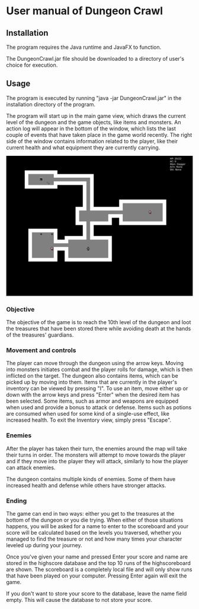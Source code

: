 # User manual of Dungeon Crawl

## Installation

The program requires the Java runtime and JavaFX to function.

The DungeonCrawl.jar file should be downloaded to a directory of user's choice for execution.

## Usage

The program is executed by running "java -jar DungeonCrawl.jar" in the installation directory of the program.

The program will start up in the main game view, which draws the current level of the dungeon and the game objects, like
items and monsters. An action log will appear in the bottom of the window, which lists the last couple of events that
have taken place in the game world recently. The right side of the window contains information related to the player,
like their current health and what equipment they are currently carrying.

![Screenshot](https://raw.githubusercontent.com/TheSamsai/otm-harjoitustyo/master/documentation/screenshot.png)

### Objective
The objective of the game is to reach the 10th level of the dungeon and loot the treasures that have been stored there while
avoiding death at the hands of the treasures' guardians.

### Movement and controls
The player can move through the dungeon using the arrow keys. Moving into monsters initiates combat and the player rolls for
damage, which is then inflicted on the target. The dungeon also contains items, which can be picked up by moving into them.
Items that are currently in the player's inventory can be viewed by pressing "I". To use an item, move either up or down
with the arrow keys and press "Enter" when the desired item has been selected. Some items, such as armor and weapons
are equipped when used and provide a bonus to attack or defense. Items such as potions are consumed when used for some kind
of a single-use effect, like increased health. To exit the Inventory view, simply press "Escape".

### Enemies
After the player has taken their turn, the enemies around the map will take their turns in order. The monsters will attempt
to move towards the player and if they move into the player they will attack, similarly to how the player can attack enemies.

The dungeon contains multiple kinds of enemies. Some of them have increased health and defense while others have stronger
attacks.

### Ending
The game can end in two ways: either you get to the treasures at the bottom of the dungeon or you die trying.
When either of those situations happens, you will be asked for a name to enter to the scoreboard and your score
will be calculated based on the levels you traversed, whether you managed to find the treasure or not and how many times
your character leveled up during your journey. 

Once you've given your name and pressed Enter your score and name are stored in the highscore database and the top 10 
runs of the highscoreboard are shown. The scoreboard is a completely local file and will only show runs that have been 
played on your computer. Pressing Enter again will exit the game.

If you don't want to store your score to the database, leave the name field empty. This will cause the database to not
store your score.
